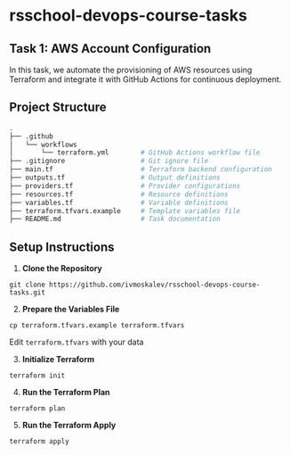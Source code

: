 # rsschool-devops-course-tasks

## Task 1: AWS Account Configuration

In this task, we automate the provisioning of AWS resources using Terraform and integrate it with GitHub Actions for continuous deployment.

## Project Structure

```bash
.
├── .github
│   └── workflows
│       └── terraform.yml        # GitHub Actions workflow file
├── .gitignore                   # Git ignore file
├── main.tf                      # Terraform backend configuration
├── outputs.tf                   # Output definitions
├── providers.tf                 # Provider configurations
├── resources.tf                 # Resource definitions
├── variables.tf                 # Variable definitions
├── terraform.tfvars.example     # Template variables file
├── README.md                    # Task documentation
```

## Setup Instructions

1. **Clone the Repository**

`git clone https://github.com/ivmoskalev/rsschool-devops-course-tasks.git`

2. **Prepare the Variables File**

`cp terraform.tfvars.example terraform.tfvars`

Edit `terraform.tfvars` with your data

3. **Initialize Terraform**

`terraform init`

4. **Run the Terraform Plan**

`terraform plan`

5. **Run the Terraform Apply**

`terraform apply`